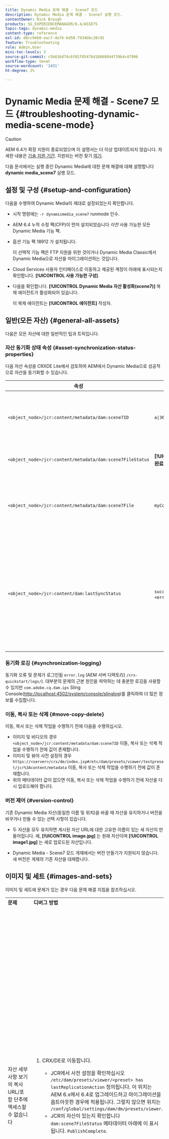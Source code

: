 ```yaml
---
title: Dynamic Media 문제 해결 - Scene7 모드
description: Dynamic Media 문제 해결 - Scene7 실행 모드.
contentOwner: Rick Brough
products: SG_EXPERIENCEMANAGER/6.4/ASSETS
topic-tags: dynamic-media
content-type: reference
exl-id: d8cc94b0-eacf-4e76-bd50-7934bbc28c92
feature: Troubleshooting
role: Admin,User
mini-toc-levels: 3
source-git-commit: c5b816d74c6f02f85476d16868844f39b4c47996
workflow-type: tm+mt
source-wordcount: '1431'
ht-degree: 2%

---
```


# Dynamic Media 문제 해결 - Scene7 모드 {#troubleshooting-dynamic-media-scene-mode}

>[!CAUTION]
>
>AEM 6.4가 확장 지원이 종료되었으며 이 설명서는 더 이상 업데이트되지 않습니다. 자세한 내용은 [기술 지원 기간](https://helpx.adobe.com/kr/support/programs/eol-matrix.html). 지원되는 버전 찾기 [여기](https://experienceleague.adobe.com/docs/).

다음 문서에서는 실행 중인 Dynamic Media에 대한 문제 해결에 대해 설명합니다 **dynamic media_scene7** 실행 모드.

## 설정 및 구성 {#setup-and-configuration}

다음을 수행하여 Dynamic Media이 제대로 설정되었는지 확인합니다.

* 시작 명령에는 `-r dynamicmedia_scene7` runmode 인수.
* AEM 6.4 누적 수정 팩(CFP)이 먼저 설치되었습니다 *이전* 사용 가능한 모든 Dynamic Media 기능 팩.
* 옵션 기능 팩 18912 가 설치됩니다.

   이 선택적 기능 팩은 FTP 지원을 위한 것이거나 Dynamic Media Classic에서 Dynamic Media으로 자산을 마이그레이션하는 것입니다.

* Cloud Services 사용자 인터페이스로 이동하고 제공된 계정이 아래에 표시되는지 확인합니다. **[!UICONTROL 사용 가능한 구성]**.
* 다음을 확인합니다. **[!UICONTROL Dynamic Media 자산 활성화(scene7)]** 복제 에이전트가 활성화되어 있습니다.

   이 복제 에이전트는 **[!UICONTROL 에이전트]** 작성자.

## 일반(모든 자산) {#general-all-assets}

다음은 모든 자산에 대한 일반적인 팁과 트릭입니다.

### 자산 동기화 상태 속성 {#asset-synchronization-status-properties}

다음 자산 속성을 CRXDE Lite에서 검토하여 AEM에서 Dynamic Media으로 성공적으로 자산을 동기화할 수 있습니다.

| **속성** | **예** | **설명** |
|---|---|---|
| `<object_node>/jcr:content/metadata/dam:scene7ID` | `a\|364266` | 노드가 Dynamic Media에 연결되어 있다는 일반 표시기입니다. |
| `<object_node>/jcr:content/metadata/dam:scene7FileStatus` | **[!UICONTROL 게시 완료]** 또는 오류 텍스트 | Dynamic Media에 자산 업로드 상태. |
| `<object_node>/jcr:content/metadata/dam:scene7File` | `myCompany/myAssetID` | Dynamic Media의 원격 자산에 대한 URL을 생성하려면 채워야 합니다. |
| `<object_node>/jcr:content/dam:lastSyncStatus` | `success` 또는 `failed:<error text>` | 세트(스핀 세트, 이미지 세트 등), 이미지 사전 설정, 뷰어 사전 설정, 자산에 대한 이미지 맵 업데이트 또는 편집된 이미지의 동기화 상태. |

### 동기화 로깅 {#synchronization-logging}

동기화 오류 및 문제가 로그인됨 `error.log` (AEM 서버 디렉토리) `/crx-quickstart/logs/`). 대부분의 문제의 근본 원인을 파악하는 데 충분한 로깅을 사용할 수 있지만 `com.adobe.cq.dam.ips` Sling Console([http://localhost:4502/system/console/slinglog](http://localhost:4502/system/console/slinglog))를 클릭하여 더 많은 정보를 수집합니다.

### 이동, 복사 또는 삭제 {#move-copy-delete}

이동, 복사 또는 삭제 작업을 수행하기 전에 다음을 수행하십시오.

* 이미지 및 비디오의 경우 `<object_node>/jcr:content/metadata/dam:scene7ID` 이동, 복사 또는 삭제 작업을 수행하기 전에 값이 존재합니다.
* 이미지 및 뷰어 사전 설정의 경우 `https://<server>/crx/de/index.jsp#/etc/dam/presets/viewer/testpreset/jcr%3Acontent/metadata` 이동, 복사 또는 삭제 작업을 수행하기 전에 값이 존재합니다.
* 위의 메타데이터 값이 없으면 이동, 복사 또는 삭제 작업을 수행하기 전에 자산을 다시 업로드해야 합니다.

### 버전 제어 {#version-control}

기존 Dynamic Media 자산(동일한 이름 및 위치)을 바꿀 때 자산을 유지하거나 버전을 바꾸거나 만들 수 있는 선택 사항이 있습니다.

* 두 자산을 모두 유지하면 게시된 자산 URL에 대한 고유한 이름이 있는 새 자산이 만들어집니다. 예, **[!UICONTROL image.jpg]** 는 원래 자산이며 **[!UICONTROL image1.jpg]** 는 새로 업로드된 자산입니다.

* Dynamic Media - Scene7 모드 게재에서는 버전 만들기가 지원되지 않습니다. 새 버전은 게재의 기존 자산을 대체합니다.

## 이미지 및 세트 {#images-and-sets}

이미지 및 세트에 문제가 있는 경우 다음 문제 해결 지침을 참조하십시오.

<table> 
 <tbody> 
  <tr> 
   <td><strong>문제</strong></td> 
   <td><strong>디버그 방법</strong></td> 
   <td><strong>솔루션</strong></td> 
  </tr> 
  <tr> 
   <td>자산 세부 사항 보기의 복사 URL/포함 단추에 액세스할 수 없습니다</td> 
   <td> 
    <ol> 
     <li><p>CRX/DE로 이동합니다.</p> 
      <ul> 
       <li>JCR에서 사전 설정을 확인하십시오 <code>/etc/dam/presets/viewer/&lt;preset&gt; has lastReplicationAction</code> 정의됩니다. 이 위치는 AEM 6.x에서 6.4로 업그레이드하고 마이그레이션을 옵트아웃한 경우에 적용됩니다. 그렇지 않으면 위치는 <code>/conf/global/settings/dam/dm/presets/viewer</code>.</li> 
       <li>JCR의 자산이 있는지 확인합니다 <code>dam:scene7FileStatus</code><strong> </strong>메타데이터 아래에 이 표시됩니다. <code>PublishComplete</code>.</li> 
      </ul> </li> 
    </ol> </td> 
   <td><p>페이지를 새로 고치거나 다른 페이지로 이동한 다음 다시 돌아오십시오(사이드 레일 JSP는 다시 컴파일해야 함)</p> <p>작동하지 않는 경우:</p> 
    <ul> 
     <li>자산을 게시합니다.</li> 
     <li>자산을 다시 업로드하고 게시합니다.</li> 
    </ul> </td> 
  </tr> 
  <tr> 
   <td>세트 편집기의 자산 선택기가 영구 로드에서 중단되었습니다</td> 
   <td><p>6.4에서 수정되는 알려진 문제</p> </td> 
   <td><p>선택기를 닫고 다시 엽니다.</p> </td> 
  </tr> 
  <tr> 
   <td><strong>선택</strong> 세트 편집의 일부로 자산을 선택한 후에는 단추가 활성화되지 않습니다</td> 
   <td><p> </p> <p>6.4에서 수정되는 알려진 문제</p> <p> </p> </td> 
   <td><p>먼저 자산 선택기에서 다른 폴더를 클릭하고 뒤로 이동하여 자산을 선택합니다.</p> </td> 
  </tr> 
  <tr> 
   <td>회전 핫스팟은 슬라이드 간에 전환한 후 이동합니다</td> 
   <td><p>모든 슬라이드의 크기가 동일한지 확인합니다.</p> </td> 
   <td><p>회전판에 대해 크기가 같은 이미지만 사용합니다.</p> </td> 
  </tr> 
  <tr> 
   <td>Dynamic Media 뷰어에서 이미지가 미리 표시되지 않음</td> 
   <td><p>자산에 이 포함되어 있는지 확인 <code>dam:scene7File</code> 메타데이터 속성(CRXDE Lite)에서</p> </td> 
   <td><p>모든 자산의 처리가 완료되었는지 확인합니다.</p> </td> 
  </tr> 
  <tr> 
   <td>업로드된 자산이 자산 선택기에 표시되지 않습니다</td> 
   <td><p>자산에 속성 확인 <code>jcr:content</code> &gt; <strong><code>dam:assetState</code></strong> = <code>processed</code> (CRXDE Lite)</p> </td> 
   <td><p>모든 자산의 처리가 완료되었는지 확인합니다.</p> </td> 
  </tr> 
  <tr> 
   <td>카드 보기의 배너 표시 <strong>새로 만들기</strong> 자산 처리가 시작되지 않은 경우</td> 
   <td>자산 확인 <code>jcr:content</code> &gt; <code>dam:assetState</code> = if <code>unprocessed</code> 워크플로우에서 선택하지 않았습니다.</td> 
   <td>워크플로우가 자산을 선택할 때까지 기다립니다.</td> 
  </tr> 
  <tr> 
   <td>이미지 또는 집합에 뷰어 URL 또는 포함 코드가 표시되지 않습니다</td> 
   <td>뷰어 사전 설정이 게시되었는지 확인합니다.</td> 
   <td><p>이동 <strong>도구</strong> &gt; <strong>자산</strong> &gt; <strong>뷰어 사전 설정</strong> 뷰어 사전 설정을 게시합니다.</p> </td> 
  </tr> 
 </tbody> 
</table>

## 비디오 {#video}

비디오에 문제가 있는 경우 다음 문제 해결 지침을 참조하십시오.

<table> 
 <tbody> 
  <tr> 
   <td><strong>문제</strong></td> 
   <td><strong>디버그 방법</strong></td> 
   <td><strong>솔루션</strong></td> 
  </tr> 
  <tr> 
   <td>비디오를 미리 볼 수 없습니다.</td> 
   <td> 
    <ul> 
     <li>폴더에 비디오 프로필이 할당되어 있는지 확인합니다(지원되지 않는 파일 형식인 경우). 지원되지 않는 경우에는 이미지만 표시됩니다.</li> 
     <li>비디오 프로필에는 AVS 세트를 생성하려면 둘 이상의 인코딩 사전 설정이 포함되어야 합니다(단일 인코딩은 MP4 파일에 대한 비디오 컨텐츠로 처리됨). 지원되지 않는 파일의 경우 처리되지 않은 것으로 처리됨).</li> 
     <li>확인 을 통해 비디오 처리가 완료되었는지 확인합니다 <code>dam:scene7FileAvs</code> 의 <code>dam:scene7File</code> 메타데이터.</li> 
    </ul> </td> 
   <td> 
    <ol> 
     <li>폴더에 비디오 프로필을 지정합니다.</li> 
     <li>둘 이상의 인코딩 사전 설정을 포함하도록 비디오 프로필을 편집합니다.</li> 
     <li>비디오가 처리를 완료할 때까지 기다립니다.</li> 
     <li>비디오를 다시 로드하려면 Dynamic Media 인코딩 비디오 워크플로우가 실행되고 있지 않은지 확인하십시오.<br /> </li> 
     <li>비디오를 다시 업로드합니다.</li> 
    </ol> </td> 
  </tr> 
  <tr> 
   <td>비디오가 인코딩되지 않음</td> 
   <td> 
    <ul> 
     <li>실행 모드가 <span class="kbd">dynamic media_scene7</span>.</li> 
     <li>Dynamic Media 클라우드 서비스가 구성되어 있는지 확인합니다.</li> 
     <li>비디오 프로필이 업로드 폴더와 연결되어 있는지 확인합니다.</li> 
    </ul> </td> 
   <td> 
    <ol> 
     <li>을 사용하여 AEM 인스턴스 확인 <span class="kbd">-r dynamic media_scene7</span></li> 
     <li>Cloud Services 아래의 Dynamic Media 구성이 제대로 설정되었는지 확인합니다.</li> 
     <li>폴더에 비디오 프로필이 있는지 확인합니다. 또한 비디오 프로필을 확인합니다.</li> 
    </ol> </td> 
  </tr> 
  <tr> 
   <td>비디오 처리에 시간이 너무 오래 걸립니다</td> 
   <td><p>비디오 인코딩이 계속 진행 중인지 또는 실패 상태가 되었는지 확인하려면:</p> 
    <ul> 
     <li>비디오 상태를 확인합니다 <code>http://localhost:4502/crx/de/index.jsp#/content/dam/folder/videomp4/jcr%3Acontent</code> &gt; <span class="kbd">dam:assetState</span></li> 
     <li>워크플로우 콘솔에서 비디오 모니터링 <code>http://localhost:4502/libs/cq/workflow/content/console.html</code> &gt; 인스턴스, 아카이브, 실패 탭.</li> 
    </ul> </td> 
   <td> </td> 
  </tr> 
  <tr> 
   <td>비디오 표현물이 없습니다.</td> 
   <td><p>비디오가 업로드되지만 인코딩된 변환이 없는 경우:</p> 
    <ul> 
     <li>폴더에 비디오 프로필이 할당되어 있는지 확인합니다.</li> 
     <li>확인 을 통해 비디오 처리가 완료되었는지 확인합니다 <code>dam:scene7FileAvs</code> 메타데이터.</li> 
    </ul> </td> 
   <td> 
    <ol> 
     <li>폴더에 비디오 프로필을 지정합니다.</li> 
     <li>비디오가 처리를 완료할 때까지 기다립니다.<br /> </li> 
    </ol> </td> 
  </tr> 
 </tbody> 
</table>

## 뷰어 {#viewers}

뷰어에 문제가 있는 경우 다음 문제 해결 지침을 참조하십시오.

### 문제: 뷰어 사전 설정이 게시되지 않음 {#viewers-not-published}

**디버그 방법**

1. 샘플 관리자 진단 페이지로 진행합니다. `https://localhost:4502/libs/dam/gui/content/s7dam/samplemanager/samplemanager.html`.
1. 계산된 값을 관찰합니다. 올바르게 작동하면 다음 내용이 표시됩니다. `_DMSAMPLE status: 0 unsyced assets - activation not necessary _OOTB status: 0 unsyced assets - 0 unactivated assets`.

   >[!NOTE]
   >
   >뷰어 자산을 동기화할 Dynamic Media 클라우드 설정을 구성한 후 약 10분이 걸릴 수 있습니다.

1. 활성화되지 않은 자산이 남아 있는 경우 다음 중 하나를 선택합니다 **활성화되지 않은 모든 자산 나열** 자세한 내용을 볼 수 있는 단추.

**솔루션**

1. 관리 도구의 뷰어 사전 설정 목록으로 이동합니다. `https://localhost:4502/libs/dam/gui/content/s7dam/samplemanager/samplemanager.html`
1. 모든 뷰어 사전 설정을 선택한 다음 를 선택합니다 **게시**.
1. 샘플 관리자로 돌아가서 활성화되지 않은 자산 수가 이제 0임을 확인합니다.

### 문제: 뷰어 사전 설정 아트웍은 자산 세부 정보나 URL/포함 코드 복사의 미리 보기에서 404를 반환합니다 {#viewer-preset-404}

**디버그 방법**

CRXDE Lite에서 다음을 수행합니다.

1. 다음으로 이동 `<sync-folder>/_CSS/_OOTB` Dynamic Media 동기화 폴더 내 폴더(예: `/content/dam/_CSS/_OOTB`).
1. 문제가 있는 자산의 메타데이터 노드를 찾습니다(예: `<sync-folder>/_CSS/_OOTB/CarouselDotsLeftButton_dark_sprite.png/jcr:content/metadata/`).
1. 다음 항목이 있는지 확인합니다. `dam:scene7*` 속성을 사용합니다. 자산이 성공적으로 동기화되고 게시되면 `dam:scene7FileStatus` 설정 **게시 완료**.
1. 다음 속성 및 문자열 리터럴의 값을 연결하여 Dynamic Media에서 직접 아트웍을 요청합니다.

   * `dam:scene7Domain`
   * `"is/content"`
   * `dam:scene7Folder`
   * `<asset-name>`
예: 
`https://<server>/is/content/myfolder/_CSS/_OOTB/CarouselDotsLeftButton_dark_sprite.png`

**솔루션**

샘플 자산 또는 뷰어 사전 설정 아트워크가 동기화되거나 게시되지 않은 경우 전체 복사/동기화 프로세스를 다시 시작합니다.

1. CRXDE Lite으로 이동합니다.
1. 삭제 `<sync-folder>/_CSS/_OOTB`.
1. CRX 패키지 관리자로 이동합니다. `https://localhost:4502/crx/packmgr/`.
1. 목록에서 뷰어 패키지를 검색합니다. 다음으로 시작 `cq-dam-scene7-viewers-content`.
1. 선택 **다시 설치**.
1. Cloud Services에서 Dynamic Media 구성 페이지로 이동한 다음 Dynamic Media - S7 구성에 대한 구성 대화 상자를 엽니다.
1. 변경하지 않고, **저장**.
이 저장 작업은 논리를 다시 트리거하여 샘플 자산, 뷰어 사전 설정 CSS 및 아트워크를 만들고 동기화합니다.

### 문제: 이미지 미리 보기가 뷰어 사전 설정 작성에서 로드되지 않습니다 {#image-preview-not-loading}

**솔루션**

1. Experience Manager에서 Experience Manager 로고를 선택하여 전역 탐색 콘솔에 액세스한 다음 **[!UICONTROL 도구]** > **[!UICONTROL 일반]** > **[!UICONTROL CRXDE Lite]**.
1. 왼쪽 레일에서 다음 위치의 샘플 컨텐츠 폴더로 이동합니다.

   `/content/dam/_DMSAMPLE`

1. 삭제 `_DMSAMPLE` 폴더를 입력합니다.
1. 왼쪽 레일에서 다음 위치의 사전 설정 폴더로 이동합니다.

   `/conf/global/settings/dam/dm/presets/viewer`

1. 삭제 `viewer` 폴더를 입력합니다.
1. CRXDE Lite 페이지의 왼쪽 위 모서리 근처에 있는 를 선택합니다. **[!UICONTROL 모두 저장]**.
1. CRXDE Lite 페이지의 왼쪽 위 모서리에서 **백 홈** 아이콘.
1. 다시 만들기 [Cloud Services의 Dynamic Media 구성](/help/assets/config-dms7.md#configuring-dynamic-media-cloud-services).
